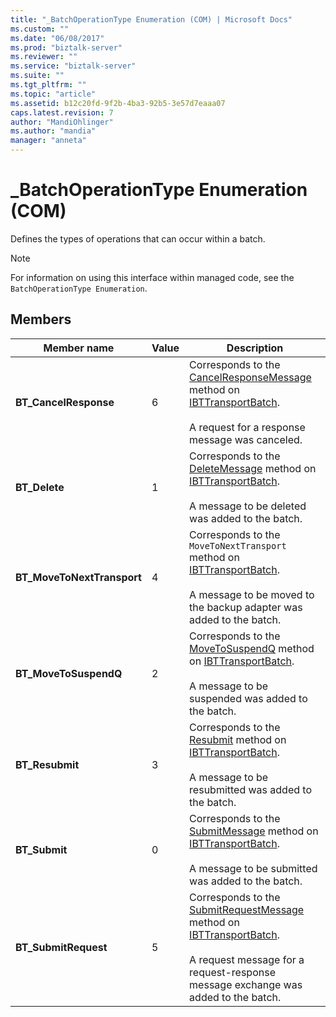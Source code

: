 ```yaml
---
title: "_BatchOperationType Enumeration (COM) | Microsoft Docs"
ms.custom: ""
ms.date: "06/08/2017"
ms.prod: "biztalk-server"
ms.reviewer: ""
ms.service: "biztalk-server"
ms.suite: ""
ms.tgt_pltfrm: ""
ms.topic: "article"
ms.assetid: b12c20fd-9f2b-4ba3-92b5-3e57d7eaaa07
caps.latest.revision: 7
author: "MandiOhlinger"
ms.author: "mandia"
manager: "anneta"
---
```

# _BatchOperationType Enumeration (COM)
Defines the types of operations that can occur within a batch.  
  
> [!NOTE]
>  For information on using this interface within managed code, see the `BatchOperationType Enumeration`.  
  
## Members  
  
|Member name|Value|Description|  
|-----------------|-----------|-----------------|  
|**BT_CancelResponse**|6|Corresponds to the [CancelResponseMessage](../core/ibttransportbatch-cancelresponsemessage-method-com.md) method on [IBTTransportBatch](../core/ibttransportbatch-interface-com.md).<br /><br /> A request for a response message was canceled.|  
|**BT_Delete**|1|Corresponds to the [DeleteMessage](../core/ibttransportbatch-deletemessage-method-com.md) method on [IBTTransportBatch](../core/ibttransportbatch-interface-com.md).<br /><br /> A message to be deleted was added to the batch.|  
|**BT_MoveToNextTransport**|4|Corresponds to the `MoveToNextTransport` method on [IBTTransportBatch](../core/ibttransportbatch-interface-com.md).<br /><br /> A message to be moved to the backup adapter was added to the batch.|  
|**BT_MoveToSuspendQ**|2|Corresponds to the [MoveToSuspendQ](../core/ibttransportbatch-movetosuspendq-method-com.md) method on [IBTTransportBatch](../core/ibttransportbatch-interface-com.md).<br /><br /> A message to be suspended was added to the batch.|  
|**BT_Resubmit**|3|Corresponds to the [Resubmit](../core/ibttransportbatch-resubmit-method-com.md) method on [IBTTransportBatch](../core/ibttransportbatch-interface-com.md).<br /><br /> A message to be resubmitted was added to the batch.|  
|**BT_Submit**|0|Corresponds to the [SubmitMessage](../core/ibttransportbatch-submitmessage-method-com.md) method on [IBTTransportBatch](../core/ibttransportbatch-interface-com.md).<br /><br /> A message to be submitted was added to the batch.|  
|**BT_SubmitRequest**|5|Corresponds to the [SubmitRequestMessage](../core/ibttransportbatch-submitrequestmessage-method-com.md) method on [IBTTransportBatch](../core/ibttransportbatch-interface-com.md).<br /><br /> A request message for a request-response message exchange was added to the batch.|  
